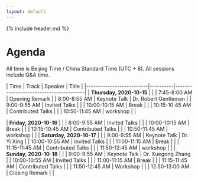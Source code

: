```yaml
---
layout: default
---
```


{% include header.md %}

# Agenda

All time is Beijing Time / China Standard Time (UTC + 8). 
All sessions include Q&A time.

| Time                     | Track    | Speaker | Title                        |
|--------------------------|----------|----------------------------------------|
| **Thursday, 2020-10-15** |          |
| 7:45-8:00 AM           | Opening Remark | 
| 8:00-8:55 AM           | Keynote Talk   | Dr. Robert Gentleman | 
| 9:00-9:55 AM           | Invited Talks  | |
| 10:00-10:15 AM         | Break          | |
| 10:15-10:45 AM         | Contributed Talks | |
| 10:50-11:45 AM         | workshop       | |

| **Friday, 2020-10-16**   |          |
| 8:00-9:55 AM           | Invited Talks  | |
| 10:00-10:15 AM         | Break          | |
| 10:15-10:45 AM         | Contributed Talks | |
| 10:50-11:45 AM         | workshop       | |
| **Saturday, 2020-10-17** |          |
| 9:00-9:55 AM           | Keynote Talk   | Dr. Yi Xing | 
| 10:00-10:55 AM           | Invited Talks  | |
| 11:00-11:15 AM         | Break          | |
| 11:15-11:45 AM         | Contributed Talks | |
| 11:50-12:45 AM         | workshop       | |
| **Sunday, 2020-10-18**   |          |
| 9:00-9:55 AM           | Keynote Talk   | Dr. Xuegong Zhang | 
| 10:00-10:55 AM         | Invited Talks  | |
| 11:00-11:15 AM         | Break          | |
| 11:15-11:45 AM         | Contributed Talks | |
| 11:50-12:45 AM         | Workshop       | |
| 12:50-13:00 AM         | Closing Remark | |

